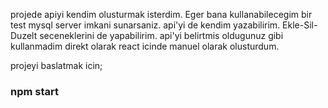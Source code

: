 
projede apiyi kendim olusturmak isterdim. Eger bana kullanabilecegim bir test mysql server imkani sunarsaniz.
api'yi de kendim yazabilirim. Ekle-Sil-Duzelt seceneklerini de yapabilirim.
api'yi belirtmis oldugunuz gibi kullanmadim direkt olarak react icinde manuel olarak olusturdum.



projeyi baslatmak icin;
### npm start